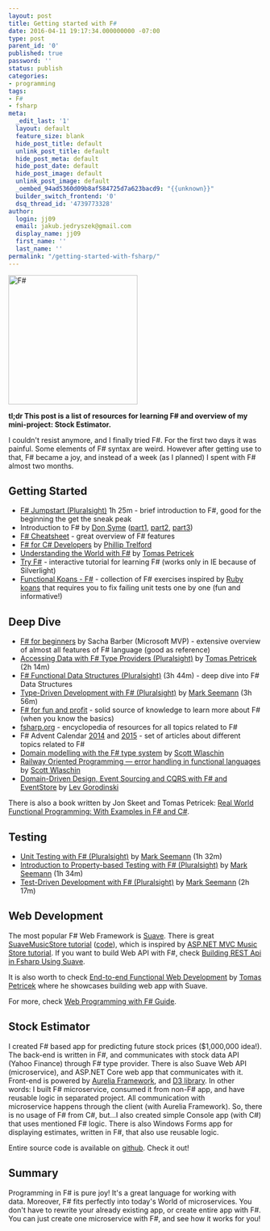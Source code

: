 ```yaml
---
layout: post
title: Getting started with F#
date: 2016-04-11 19:17:34.000000000 -07:00
type: post
parent_id: '0'
published: true
password: ''
status: publish
categories:
- programming
tags:
- F#
- fsharp
meta:
  _edit_last: '1'
  layout: default
  feature_size: blank
  hide_post_title: default
  unlink_post_title: default
  hide_post_meta: default
  hide_post_date: default
  hide_post_image: default
  unlink_post_image: default
  _oembed_94ad5360d09b8af584725d7a623bacd9: "{{unknown}}"
  builder_switch_frontend: '0'
  dsq_thread_id: '4739773328'
author:
  login: jj09
  email: jakub.jedryszek@gmail.com
  display_name: jj09
  first_name: ''
  last_name: ''
permalink: "/getting-started-with-fsharp/"
---
```

<p><img class="aligncenter size-full wp-image-13581" src="{{ site.baseurl }}/assets/2016/04/fsharp-logo.png" alt="F#" width="256" height="256" /></p>
<p><strong>tl;dr This post is a list of resources for learning F# and overview of my mini-project: Stock Estimator.</strong></p>
<p>I couldn't resist anymore, and I finally tried F#. For the first two days it was painful. Some elements of F# syntax are weird. However after getting use to that, F# became a joy, and instead of a week (as I planned) I spent with F# almost two months.</p>
<h2>Getting Started</h2>
<ul>
<li><a href="https://app.pluralsight.com/library/courses/fsharp-jumpstart">F# Jumpstart (Pluralsight)</a> 1h 25m - brief introduction to F#, good for the beginning the get the sneak peak</li>
<li>Introduction to F# by <a href="https://twitter.com/dsyme">Don Syme</a> (<a href="https://channel9.msdn.com/Series/C9-Lectures-Dr-Don-Syme-Introduction-to-F-/C9-Lectures-Dr-Don-Syme-Introduction-to-F-1-of-3">part1</a>, <a href="https://channel9.msdn.com/shows/Going+Deep/C9-Lectures-Dr-Don-Syme-Introduction-to-F-2-of-3/">part2</a>, <a href="https://channel9.msdn.com/shows/Going+Deep/C9-Lectures-Dr-Don-Syme-Introduction-to-F-3-of-3/">part3</a>)</li>
<li><a href="http://dungpa.github.io/fsharp-cheatsheet/">F# Cheatsheet</a> - great overview of F# features</li>
<li><a href="https://vimeo.com/131640714">F# for C# Developers</a> by <a href="http://trelford.com/blog/">Phillip Trelford</a></li>
<li><a href="https://channel9.msdn.com/posts/Understanding-the-World-with-F">Understanding the World with F#</a> by <a href="http://tomasp.net/">Tomas Petricek</a></li>
<li><a href="http://www.tryfsharp.org/">Try F#</a> - interactive tutorial for learning F# (works only in IE because of Silverlight)</li>
<li><a href="https://github.com/ChrisMarinos/FSharpKoans">Functional Koans - F#</a> - collection of F# exercises inspired by <a href="http://github.com/edgecase/ruby_koans">Ruby koans</a> that requires you to fix failing unit tests one by one (fun and informative!)</li>
</ul>
<h2>Deep Dive</h2>
<ul>
<li><a href="https://sachabarbs.wordpress.com/1406-2/">F# for beginners</a> by Sacha Barber (Microsoft MVP) - extensive overview of almost all features of F# language (good as reference)</li>
<li><a href="https://app.pluralsight.com/library/courses/accessing-data-fsharp-type-providers">Accessing Data with F# Type Providers (Pluralsight)</a> by <a href="http://tomasp.net/">Tomas Petricek</a> (2h 14m)</li>
<li><a href="https://app.pluralsight.com/library/courses/fsharp-functional-data-structures">F# Functional Data Structures (Pluralsight)</a> (3h 44m) - deep dive into F# Data Structures</li>
<li><a href="https://app.pluralsight.com/library/courses/fsharp-type-driven-development">Type-Driven Development with F# (Pluralsight)</a> by <a href="http://blog.ploeh.dk/">Mark Seemann</a> (3h 56m)</li>
<li><a href="http://fsharpforfunandprofit.com/">F# for fun and profit</a> - solid source of knowledge to learn more about F# (when you know the basics)</li>
<li><a href="http://fsharp.org/">fsharp.org</a> - encyclopedia of resources for all topics related to F#</li>
<li>F# Advent Calendar <a href="http://sergeytihon.wordpress.com/2014/11/24/f-advent-calendar-in-english-2014/">2014</a> and <a href="https://sergeytihon.wordpress.com/2015/10/25/f-advent-calendar-in-english-2015/">2015</a> - set of articles about different topics related to F#</li>
<li><a href="https://vimeo.com/97507575">Domain modelling with the F# type system</a> by <a href="https://twitter.com/scottwlaschin">Scott Wlaschin</a></li>
<li><a href="https://vimeo.com/97344498">Railway Oriented Programming — error handling in functional languages</a> by <a href="https://twitter.com/scottwlaschin">Scott Wlaschin</a></li>
<li><a href="https://www.youtube.com/watch?v=MHvr71T_LZw">Domain-Driven Design, Event Sourcing and CQRS with F# and EventStore</a> by <a href="http://gorodinski.com/">Lev Gorodinski</a></li>
</ul>
<p>There is also a book written by Jon Skeet and Tomas Petricek: <a href="http://www.amazon.com/Real-World-Functional-Programming-With-Examples/dp/1933988924">Real World Functional Programming: With Examples in F# and C#</a>.</p>
<h2>Testing</h2>
<ul>
<li><a href="https://app.pluralsight.com/library/courses/fsharp-unit-testing">Unit Testing with F# (Pluralsight)</a> by <a href="http://blog.ploeh.dk/">Mark Seemann</a> (1h 32m)</li>
<li><a href="https://app.pluralsight.com/library/courses/fsharp-property-based-testing-introduction">Introduction to Property-based Testing with F# (Pluralsight)</a> by <a href="http://blog.ploeh.dk/">Mark Seemann</a> (1h 34m)</li>
<li><a href="https://app.pluralsight.com/library/courses/fsharp-test-driven-development">Test-Driven Development with F# (Pluralsight)</a> by <a href="http://blog.ploeh.dk/">Mark Seemann</a> (2h 17m)</li>
</ul>
<h2>Web Development</h2>
<p>The most popular F# Web Framework is <a href="https://github.com/SuaveIO/suave">Suave</a>. There is great <a href="https://www.gitbook.com/book/theimowski/suave-music-store/details">SuaveMusicStore tutorial</a> (<a href="https://github.com/theimowski/SuaveMusicStore">code</a>), which is inspired by <a href="http://www.asp.net/mvc/overview/older-versions/mvc-music-store/mvc-music-store-part-1">ASP.NET MVC Music Store tutorial</a>. If you want to build Web API with F#, check <a href="http://blog.tamizhvendan.in/blog/2015/06/11/building-rest-api-in-fsharp-using-suave/">Building REST Api in Fsharp Using Suave</a>.</p>
<p>It is also worth to check <a href="https://vimeo.com/131641270">End-to-end Functional Web Development</a> by <a href="http://tomasp.net/">Tomas Petricek</a> where he showcases building web app with Suave.</p>
<p>For more, check <a href="http://fsharp.org/guides/web/">Web Programming with F# Guide</a>.</p>
<h2>Stock Estimator</h2>
<p>I created F# based app for predicting future stock prices ($1,000,000 idea!). The back-end is written in F#, and communicates with stock data API (Yahoo Finance) through F# type provider. There is also Suave Web API (microservice), and ASP.NET Core web app that communicates with it. Front-end is powered by <a href="http://aurelia.io/">Aurelia Framework</a>, and <a href="https://d3js.org/">D3 library</a>. In other words: I built F# microservice, consumed it from non-F# app, and have reusable logic in separated project. All communication with microservice happens through the client (with Aurelia Framework). So, there is no usage of F# from C#, but...I also created simple Console app (with C#) that uses mentioned F# logic. There is also Windows Forms app for displaying estimates, written in F#, that also use reusable logic.</p>
<p>Entire source code is available on <a href="https://github.com/jj09/StockEstimator">github</a>. Check it out!</p>
<h2>Summary</h2>
<p>Programming in F# is pure joy! It's a great language for working with data. Moreover, F# fits perfectly into today's World of microservices. You don't have to rewrite your already existing app, or create entire app with F#. You can just create one microservice with F#, and see how it works for you!</p>
